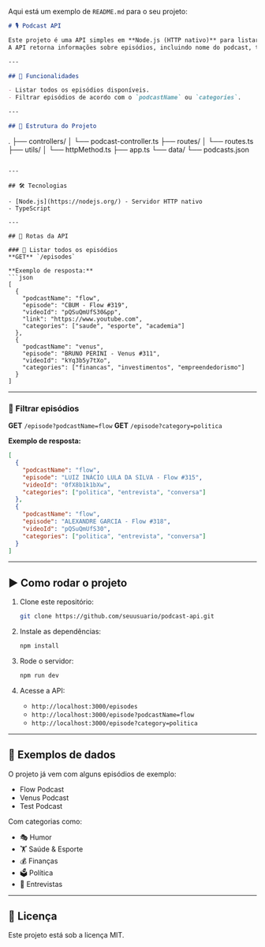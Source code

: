 Aqui está um exemplo de `README.md` para o seu projeto:

```markdown
# 🎙️ Podcast API

Este projeto é uma API simples em **Node.js (HTTP nativo)** para listar e filtrar episódios de podcasts.  
A API retorna informações sobre episódios, incluindo nome do podcast, título, link do vídeo e categorias.

---

## 🚀 Funcionalidades

- Listar todos os episódios disponíveis.
- Filtrar episódios de acordo com o `podcastName` ou `categories`.

---

## 📂 Estrutura do Projeto
```

.
├── controllers/
│ └── podcast-controller.ts
├── routes/
│ └── routes.ts
├── utils/
│ └── httpMethod.ts
├── app.ts
└── data/
└── podcasts.json

````

---

## 🛠️ Tecnologias

- [Node.js](https://nodejs.org/) - Servidor HTTP nativo
- TypeScript

---

## 📡 Rotas da API

### 🔹 Listar todos os episódios
**GET** `/episodes`

**Exemplo de resposta:**
```json
[
  {
    "podcastName": "flow",
    "episode": "CBUM - Flow #319",
    "videoId": "pQSuQmUfS30&pp",
    "link": "https://www.youtube.com",
    "categories": ["saude", "esporte", "academia"]
  },
  {
    "podcastName": "venus",
    "episode": "BRUNO PERINI - Venus #311",
    "videoId": "kYq3b5y7tXo",
    "categories": ["financas", "investimentos", "empreendedorismo"]
  }
]
````

---

### 🔹 Filtrar episódios

**GET** `/episode?podcastName=flow`
**GET** `/episode?category=politica`

**Exemplo de resposta:**

```json
[
  {
    "podcastName": "flow",
    "episode": "LUIZ INÁCIO LULA DA SILVA - Flow #315",
    "videoId": "0fX8b1k1bXw",
    "categories": ["politica", "entrevista", "conversa"]
  },
  {
    "podcastName": "flow",
    "episode": "ALEXANDRE GARCIA - Flow #318",
    "videoId": "pQSuQmUfS30",
    "categories": ["politica", "entrevista", "conversa"]
  }
]
```

---

## ▶️ Como rodar o projeto

1. Clone este repositório:

   ```bash
   git clone https://github.com/seuusuario/podcast-api.git
   ```

2. Instale as dependências:

   ```bash
   npm install
   ```

3. Rode o servidor:

   ```bash
   npm run dev
   ```

4. Acesse a API:

   - `http://localhost:3000/episodes`
   - `http://localhost:3000/episode?podcastName=flow`
   - `http://localhost:3000/episode?category=politica`

---

## 📌 Exemplos de dados

O projeto já vem com alguns episódios de exemplo:

- Flow Podcast
- Venus Podcast
- Test Podcast

Com categorias como:

- 🎭 Humor
- 🏋️ Saúde & Esporte
- 💰 Finanças
- 🗳️ Política
- 🎤 Entrevistas

---

## 📄 Licença

Este projeto está sob a licença MIT.
